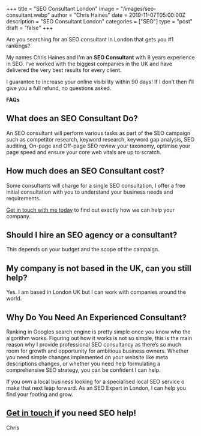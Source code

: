 +++
title = "SEO Consultant London"
image = "/images/seo-consultant.webp"
author = "Chris Haines"
date = 2019-11-07T05:00:00Z
description = "SEO Consultant London"
categories = ["SEO"]
type = "post"
draft = "false"
+++

Are you searching for an SEO consultant in London that gets you #1 rankings?

My names Chris Haines and I'm an **SEO Consultant** with 8 years experience in SEO. I’ve worked with the biggest companies in the UK and have delivered the very best results for every client.

I guarantee to increase your online visibility within 90 days! If I don’t then I’ll give you a full refund, no questions asked.

**FAQs**

## What does an SEO Consultant Do?

An SEO consultant will perform various tasks as part of the SEO campaign such as competitor research, keyword research, keyword gap analysis, SEO auditing, On-page and Off-page SEO review your taxonomy, optimise your page speed and ensure your core web vitals are up to scratch.  

## How much does an SEO Consultant cost?

Some consultants will charge for a single SEO consultation, I offer a free initial consultation with you to understand your business needs and requirements.

[Get in touch with me today](/contact) to find out exactly how we can help your company.

## Should I hire an SEO agency or a consultant?

This depends on your budget and the scope of the campaign.

## My company is not based in the UK, can you still help?

Yes. I am based in London UK but I can work with companies around the world.

## Why Do You Need An Experienced Consultant?

Ranking in Googles search engine is pretty simple once you know who the algorithm works. Figuring out how it works is not so simple, this is the main reason why I provide professional SEO consultancy as there’s so much room for growth and opportunity for ambitious business owners. Whether you need simple changes implemented on your website like meta descriptions changes, or whether you need help formulating a comprehensive SEO strategy, you can be confident I can help.

If you own a local business looking for a specialised local SEO service o make that next leap forward. As an SEO Expert in London, I can help you find your footing and grow.

## [Get in touch ](/contact) if you need SEO help!

Chris
